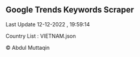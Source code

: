 

## Google Trends Keywords Scraper 
 
Last Update 12-12-2022 , 19:59:14

Country List :
VIETNAM.json



© Abdul Muttaqin 
